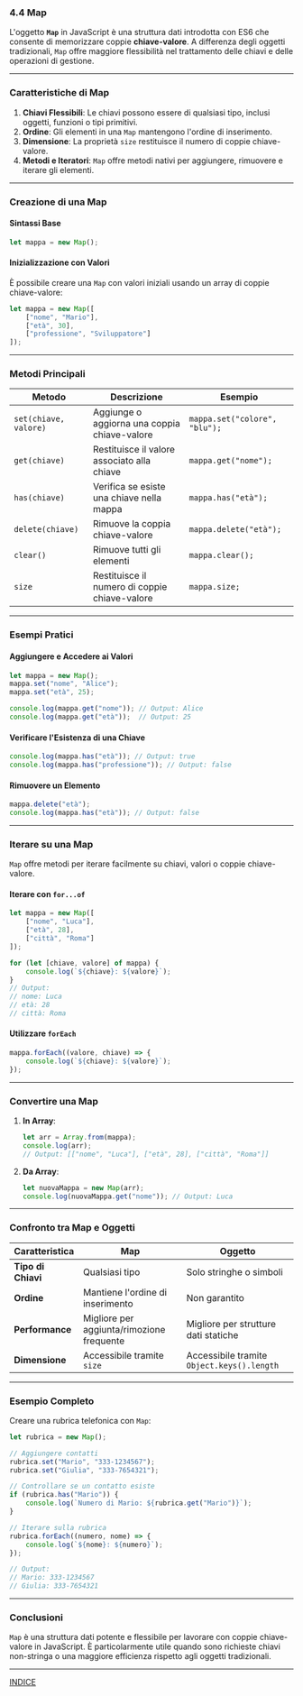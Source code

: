 ### **4.4 Map**

L'oggetto **`Map`** in JavaScript è una struttura dati introdotta con ES6 che consente di memorizzare coppie **chiave-valore**. A differenza degli oggetti tradizionali, `Map` offre maggiore flessibilità nel trattamento delle chiavi e delle operazioni di gestione.

---

### **Caratteristiche di Map**

1. **Chiavi Flessibili**: Le chiavi possono essere di qualsiasi tipo, inclusi oggetti, funzioni o tipi primitivi.
2. **Ordine**: Gli elementi in una `Map` mantengono l'ordine di inserimento.
3. **Dimensione**: La proprietà `size` restituisce il numero di coppie chiave-valore.
4. **Metodi e Iteratori**: `Map` offre metodi nativi per aggiungere, rimuovere e iterare gli elementi.

---

### **Creazione di una Map**

#### **Sintassi Base**
```javascript
let mappa = new Map();
```

#### **Inizializzazione con Valori**
È possibile creare una `Map` con valori iniziali usando un array di coppie chiave-valore:
```javascript
let mappa = new Map([
    ["nome", "Mario"],
    ["età", 30],
    ["professione", "Sviluppatore"]
]);
```

---

### **Metodi Principali**

| Metodo                | Descrizione                                    | Esempio                              |
|-----------------------|-----------------------------------------------|--------------------------------------|
| `set(chiave, valore)` | Aggiunge o aggiorna una coppia chiave-valore  | `mappa.set("colore", "blu");`       |
| `get(chiave)`         | Restituisce il valore associato alla chiave   | `mappa.get("nome");`                |
| `has(chiave)`         | Verifica se esiste una chiave nella mappa     | `mappa.has("età");`                 |
| `delete(chiave)`      | Rimuove la coppia chiave-valore               | `mappa.delete("età");`              |
| `clear()`             | Rimuove tutti gli elementi                   | `mappa.clear();`                    |
| `size`                | Restituisce il numero di coppie chiave-valore | `mappa.size;`                       |

---

### **Esempi Pratici**

#### **Aggiungere e Accedere ai Valori**
```javascript
let mappa = new Map();
mappa.set("nome", "Alice");
mappa.set("età", 25);

console.log(mappa.get("nome")); // Output: Alice
console.log(mappa.get("età"));  // Output: 25
```

#### **Verificare l'Esistenza di una Chiave**
```javascript
console.log(mappa.has("età")); // Output: true
console.log(mappa.has("professione")); // Output: false
```

#### **Rimuovere un Elemento**
```javascript
mappa.delete("età");
console.log(mappa.has("età")); // Output: false
```

---

### **Iterare su una Map**

`Map` offre metodi per iterare facilmente su chiavi, valori o coppie chiave-valore.

#### **Iterare con `for...of`**
```javascript
let mappa = new Map([
    ["nome", "Luca"],
    ["età", 28],
    ["città", "Roma"]
]);

for (let [chiave, valore] of mappa) {
    console.log(`${chiave}: ${valore}`);
}
// Output:
// nome: Luca
// età: 28
// città: Roma
```

#### **Utilizzare `forEach`**
```javascript
mappa.forEach((valore, chiave) => {
    console.log(`${chiave}: ${valore}`);
});
```

---

### **Convertire una Map**

1. **In Array**:
   ```javascript
   let arr = Array.from(mappa);
   console.log(arr); 
   // Output: [["nome", "Luca"], ["età", 28], ["città", "Roma"]]
   ```

2. **Da Array**:
   ```javascript
   let nuovaMappa = new Map(arr);
   console.log(nuovaMappa.get("nome")); // Output: Luca
   ```

---

### **Confronto tra Map e Oggetti**

| **Caratteristica**          | **Map**                                   | **Oggetto**                               |
|-----------------------------|------------------------------------------|------------------------------------------|
| **Tipo di Chiavi**          | Qualsiasi tipo                          | Solo stringhe o simboli                 |
| **Ordine**                  | Mantiene l'ordine di inserimento        | Non garantito                           |
| **Performance**             | Migliore per aggiunta/rimozione frequente | Migliore per strutture dati statiche    |
| **Dimensione**              | Accessibile tramite `size`              | Accessibile tramite `Object.keys().length` |

---

### **Esempio Completo**

Creare una rubrica telefonica con `Map`:

```javascript
let rubrica = new Map();

// Aggiungere contatti
rubrica.set("Mario", "333-1234567");
rubrica.set("Giulia", "333-7654321");

// Controllare se un contatto esiste
if (rubrica.has("Mario")) {
    console.log(`Numero di Mario: ${rubrica.get("Mario")}`);
}

// Iterare sulla rubrica
rubrica.forEach((numero, nome) => {
    console.log(`${nome}: ${numero}`);
});

// Output:
// Mario: 333-1234567
// Giulia: 333-7654321
```

---

### **Conclusioni**
`Map` è una struttura dati potente e flessibile per lavorare con coppie chiave-valore in JavaScript. È particolarmente utile quando sono richieste chiavi non-stringa o una maggiore efficienza rispetto agli oggetti tradizionali.

--- 
[INDICE](README.md) 